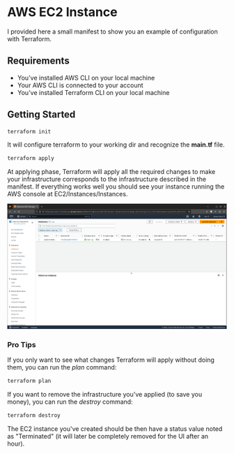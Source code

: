 # AWS EC2 Instance
I provided here a small manifest to show you an example of configuration with Terraform.

## Requirements
  - You've installed AWS CLI on your local machine
  - Your AWS CLI is connected to your account
  - You've installed Terraform CLI on your local machine

## Getting Started 

```sh
terraform init
```
It will configure terraform to your working dir and recognize the **main.tf** file.

```sh
terraform apply
```
At applying phase, Terraform will apply all the required changes to make your infrastructure corresponds to the infrastructure described in the manifest.
If everything works well you should see your instance running the AWS console at EC2/Instances/Instances.

![EC2 shown in console](./res/ec2-in-console.png)

### Pro Tips
If you only want to see what changes Terraform will apply without doing them, you can run the *plan* command:

```sh
terraform plan
```

If you want to remove the infrastructure you've applied (to save you money), you can run the *destroy* command:

```sh
terraform destroy
```
The EC2 instance you've created should be then have a status value noted as "Terminated" (it will later be completely removed for the UI after an hour).